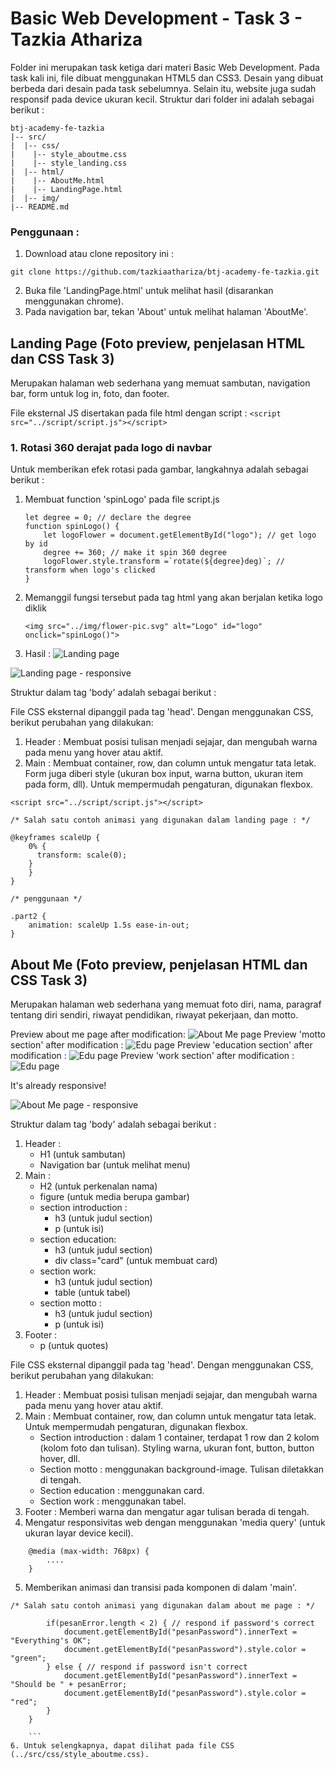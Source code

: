 # Basic Web Development - Task 3 - Tazkia Athariza

Folder ini merupakan task ketiga dari materi Basic Web Development. Pada task kali ini, file dibuat menggunakan HTML5 dan CSS3. Desain yang dibuat berbeda dari desain pada task sebelumnya. Selain itu, website juga sudah responsif pada device ukuran kecil. Struktur dari folder ini adalah sebagai berikut :

```
btj-academy-fe-tazkia
|-- src/
|  |-- css/
|    |-- style_aboutme.css
|    |-- style_landing.css
|  |-- html/
|    |-- AboutMe.html
|    |-- LandingPage.html
|  |-- img/
|-- README.md
```

### Penggunaan :
1. Download atau clone repository ini :
```
git clone https://github.com/tazkiaathariza/btj-academy-fe-tazkia.git
```
2. Buka file 'LandingPage.html' untuk melihat hasil (disarankan menggunakan chrome).
3. Pada navigation bar, tekan 'About' untuk melihat halaman 'AboutMe'.

## Landing Page (Foto preview, penjelasan HTML dan CSS Task 3)

Merupakan halaman web sederhana yang memuat sambutan, navigation bar, form untuk log in, foto, dan footer. 

File eksternal JS disertakan pada file html dengan script :
    ```
    <script src="../script/script.js"></script>
    ```

### 1. Rotasi 360 derajat pada logo di navbar

Untuk memberikan efek rotasi pada gambar, langkahnya adalah sebagai berikut :

1. Membuat function 'spinLogo' pada file script.js
    ```
    let degree = 0; // declare the degree
    function spinLogo() {
        let logoFlower = document.getElementById("logo"); // get logo by id
        degree += 360; // make it spin 360 degree
        logoFlower.style.transform =`rotate(${degree}deg)`; // transform when logo's clicked
    }
    ```
2. Memanggil fungsi tersebut pada tag html yang akan berjalan ketika logo diklik
    ```
    <img src="../img/flower-pic.svg" alt="Logo" id="logo" onclick="spinLogo()">
    ```
3. Hasil :
    ![Landing page](/src/img/screenshot/landing_after.png)

![Landing page - responsive](/src/img/screenshot/responsive_landing.png)

Struktur dalam tag 'body' adalah sebagai berikut :


File CSS eksternal dipanggil pada tag 'head'. Dengan menggunakan CSS, berikut perubahan yang dilakukan:
1. Header : Membuat posisi tulisan menjadi sejajar, dan mengubah warna pada menu yang hover atau aktif.
2. Main : Membuat container, row, dan column untuk mengatur tata letak. Form juga diberi style (ukuran box input, warna button, ukuran item pada form, dll). Untuk mempermudah pengaturan, digunakan flexbox.
```
<script src="../script/script.js"></script>
 ```

```
/* Salah satu contoh animasi yang digunakan dalam landing page : */

@keyframes scaleUp {
    0% {
      transform: scale(0);
    }
    }
}

/* penggunaan */

.part2 {
    animation: scaleUp 1.5s ease-in-out; 
}
```


## About Me (Foto preview, penjelasan HTML dan CSS Task 3)
Merupakan halaman web sederhana yang memuat foto diri, nama, paragraf tentang diri sendiri, riwayat pendidikan, riwayat pekerjaan, dan motto. 

Preview about me page after modification:
![About Me page](/src/img/screenshot/aboutme_after.png)
Preview 'motto section' after modification :
![Edu page](/src/img/screenshot/motto_after.png)
Preview 'education section' after modification :
![Edu page](/src/img/screenshot/education_after.png)
Preview 'work section' after modification :
![Edu page](/src/img/screenshot/work_after.png)

It's already responsive!

![About Me page - responsive](/src/img/screenshot/responsive_aboutme.png)

Struktur dalam tag 'body' adalah sebagai berikut :

1. Header :
    - H1 (untuk sambutan)
    - Navigation bar (untuk melihat menu)
2. Main :
    - H2 (untuk perkenalan nama)
    - figure (untuk media berupa gambar)
    - section introduction :
        - h3 (untuk judul section) 
        - p (untuk isi)
    - section education:
        - h3 (untuk judul section) 
        - div class="card" (untuk membuat card)
    - section work:
        - h3 (untuk judul section) 
        - table (untuk tabel)
    - section motto :
        - h3 (untuk judul section) 
        - p (untuk isi)
3. Footer :
    - p (untuk quotes)

File CSS eksternal dipanggil pada tag 'head'. Dengan menggunakan CSS, berikut perubahan yang dilakukan:
1. Header : Membuat posisi tulisan menjadi sejajar, dan mengubah warna pada menu yang hover atau aktif.
2. Main : Membuat container, row, dan column untuk mengatur tata letak. Untuk mempermudah pengaturan, digunakan flexbox.
    - Section introduction : dalam 1 container, terdapat 1 row dan 2 kolom (kolom foto dan tulisan). Styling warna, ukuran font, button, button hover, dll.
    - Section motto : menggunakan background-image. Tulisan diletakkan di tengah.
    - Section education : menggunakan card.
    - Section work : menggunakan tabel.
3. Footer : Memberi warna dan mengatur agar tulisan berada di tengah.
4. Mengatur responsivitas web dengan menggunakan 'media query' (untuk ukuran layar device kecil).
```
    @media (max-width: 768px) { 
        ....
    }
```
5. Memberikan animasi dan transisi pada komponen di dalam 'main'. 

```
/* Salah satu contoh animasi yang digunakan dalam about me page : */

        if(pesanError.length < 2) { // respond if password's correct
            document.getElementById("pesanPassword").innerText = "Everything's OK"; 
            document.getElementById("pesanPassword").style.color = "green";
        } else { // respond if password isn't correct
            document.getElementById("pesanPassword").innerText = "Should be " + pesanError;
            document.getElementById("pesanPassword").style.color = "red";
        }
    }

    ```
6. Untuk selengkapnya, dapat dilihat pada file CSS (../src/css/style_aboutme.css).
